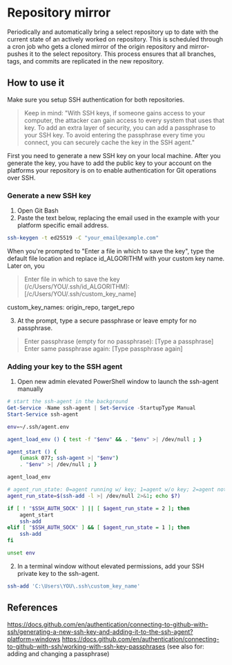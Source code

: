 # Repository mirror

Periodically and automatically bring a select repository up to date with the current state of an actively worked on repository. This is scheduled through a cron job who gets a cloned mirror of the origin repository and mirror-pushes it to the select repository. This process ensures that all branches, tags, and commits are replicated in the new repository.

## How to use it
Make sure you setup SSH authentication for both repositories.

> Keep in mind: "With SSH keys, if someone gains access to your computer, the attacker can gain access to every system that uses that key. To add an extra layer of security, you can add a passphrase to your SSH key. To avoid entering the passphrase every time you connect, you can securely cache the key in the SSH agent."

First you need to generate a new SSH key on your local machine. 
After you generate the key, you have to add the public key to your account on the platforms your repository is on to enable authentication for Git operations over SSH.

### Generate a new SSH key
1. Open Git Bash
2. Paste the text below, replacing the email used in the example with your platform specific email address.
```bash
ssh-keygen -t ed25519 -C "your_email@example.com"
```
When you're prompted to "Enter a file in which to save the key", type the default file location and replace id_ALGORITHM with your custom key name. Later on, you

> Enter file in which to save the key (/c/Users/YOU/.ssh/id_ALGORITHM): [/c/Users/YOU/.ssh/custom_key_name]

custom_key_names: origin_repo, target_repo

3. At the prompt, type a secure passphrase or leave empty for no passphrase.
> Enter passphrase (empty for no passphrase): [Type a passphrase]
> Enter same passphrase again: [Type passphrase again]

### Adding your key to the SSH agent
1. Open new admin elevated PowerShell window to launch the ssh-agent manually

```powershell
# start the ssh-agent in the background
Get-Service -Name ssh-agent | Set-Service -StartupType Manual
Start-Service ssh-agent
```

```bash
env=~/.ssh/agent.env

agent_load_env () { test -f "$env" && . "$env" >| /dev/null ; }

agent_start () {
    (umask 077; ssh-agent >| "$env")
    . "$env" >| /dev/null ; }

agent_load_env

# agent_run_state: 0=agent running w/ key; 1=agent w/o key; 2=agent not running
agent_run_state=$(ssh-add -l >| /dev/null 2>&1; echo $?)

if [ ! "$SSH_AUTH_SOCK" ] || [ $agent_run_state = 2 ]; then
    agent_start
    ssh-add
elif [ "$SSH_AUTH_SOCK" ] && [ $agent_run_state = 1 ]; then
    ssh-add
fi

unset env
```
2. In a terminal window without elevated permissions, add your SSH private key to the ssh-agent.

```bash
ssh-add 'C:\Users\YOU\.ssh\custom_key_name'
```


## References
https://docs.github.com/en/authentication/connecting-to-github-with-ssh/generating-a-new-ssh-key-and-adding-it-to-the-ssh-agent?platform=windows
https://docs.github.com/en/authentication/connecting-to-github-with-ssh/working-with-ssh-key-passphrases (see also for: adding and changing a passphrase)
